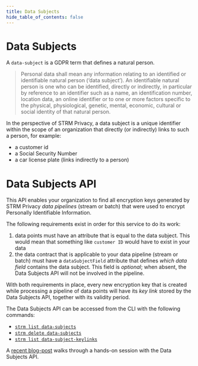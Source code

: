 ```yaml
---
title: Data Subjects
hide_table_of_contents: false
---
```


[ds]: https://eur-lex.europa.eu/legal-content/EN/TXT/HTML/?uri=CELEX:32016R0679&qid=1620048611044&from=EN#d1e1489-1-1

# Data Subjects

A `data-subject` is a GDPR term that defines a natural person.

> Personal data shall mean any information relating to an identified or identifiable natural person
> (‘data subject’). An identifiable natural person is one who can be identified, directly or indirectly,
> in particular by reference to an identifier such as a name, an identification number, location data, an
> online identifier or to one or more factors specific to the physical, physiological, genetic, mental,
> economic, cultural or social identity of that natural person.

In the perspective of STRM Privacy, a data subject is a unique identifier within the scope of an organization that directly
(or indirectly) links to such a person, for example:

* a customer id
* a Social Security Number
* a car license plate (links indirectly to a person)

# Data Subjects API

This API enables your organization to find all encryption keys generated by STRM Privacy _data pipelines_ (stream or batch) that were used to
encrypt Personally Identifiable Information.

The following requirements exist in order for this service to do its work:

1. data points must have an attribute that is equal to the data subject. This would mean that something like `customer
   ID` would have to exist in your data
2. the data contract that is applicable to your data pipeline (stream or batch) must have a `dataSubjectField` attribute
   that defines _which data field_ contains the data subject. This field is _optional_; when absent, the Data Subjects
   API will not be involved in the pipeline.

With both requirements in place, every new encryption key that is created while processing a pipeline of data points will
have its  _key link_ stored by the Data Subjects API, together with its validity period.

The Data Subjects API can be accessed from the CLI with the following commands:

* [`strm list data-subjects`](/04-reference/01-cli-reference/strm/list/data-subjects.md)
* [`strm delete data-subjects`](/04-reference/01-cli-reference/strm/delete/data-subjects.md)
* [`strm list data-subject-keylinks`](/04-reference/01-cli-reference/strm/list/data-subject-keylinks.md)

A [recent blog-post](https://strmprivacy.io/posts/batchjobs-and-datasubjects/#dss) walks through a hands-on session with the Data
Subjects API.
